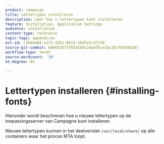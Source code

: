 ```yaml
---
product: campaign
title: Lettertypen installeren
description: Leer hoe u lettertypen kunt installeren
feature: Installation, Application Settings
audience: installation
content-type: reference
topic-tags: appendices
exl-id: c3b64a04-e173-42b1-8b1d-35dfefcd73f0
source-git-commit: b666535f7f82d1b8c2da4fbce1bc25cf8d39d187
workflow-type: tm+mt
source-wordcount: '38'
ht-degree: 0%

---
```


# Lettertypen installeren {#installing-fonts}



Hieronder wordt beschreven hoe u nieuwe lettertypen op de toepassingsserver van Campagne kunt installeren.

Nieuwe lettertypen kunnen in het deelvenster `/usr/local/share/` op alle containers waar het proces MTA loopt.
